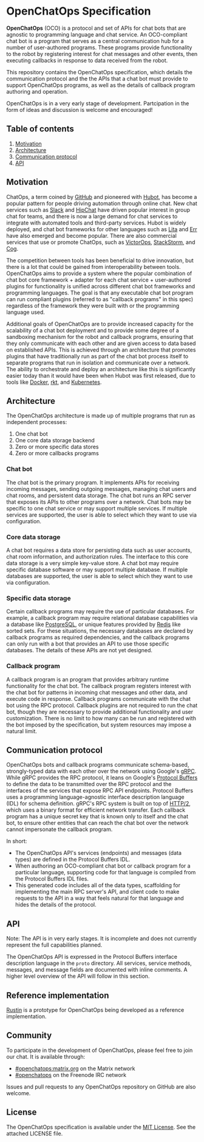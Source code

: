 # OpenChatOps Specification

**OpenChatOps** (OCO) is a protocol and set of APIs for chat bots that are agnostic to programming language and chat service.
An OCO-compliant chat bot is a program that serves as a central communication hub for a number of user-authored programs.
These programs provide functionality to the robot by registering interest for chat messages and other events, then executing callbacks in response to data received from the robot.

This repository contains the OpenChatOps specification, which details the communication protocol and the the APIs that a chat bot must provide to support OpenChatOps programs, as well as the details of callback program authoring and operation.

OpenChatOps is in a very early stage of development.
Partcipation in the form of ideas and discussion is welcome and encouraged!

## Table of contents

1. [Motivation](#motivation)
2. [Architecture](#architecture)
3. [Communication protocol](#communication-protocol)
4. [API](#api)

## Motivation

ChatOps, a term coined by [GitHub](https://github.com/) and pioneered with [Hubot](https://hubot.github.com/), has become a popular pattern for people driving automation through online chat.
New chat services such as [Slack](https://slack.com/) and [HipChat](https://www.hipchat.com/) have driven popular interest in group chat for teams, and there is now a large demand for chat services to integrate with automated tools and third-party services.
Hubot is widely deployed, and chat bot frameworks for other languages such as [Lita](https://www.lita.io/) and [Err](http://errbot.io/en/latest/) have also emerged and become popular.
There are also commercial services that use or promote ChatOps, such as [VictorOps](https://victorops.com/), [StackStorm](https://stackstorm.com/), and [Cog](https://operable.io/).

The competition between tools has been beneficial to drive innovation, but there is a lot that could be gained from interoperability between tools.
OpenChatOps aims to provide a system where the popular combination of chat bot core framework + adapter for each chat service + user-authored plugins for functionality is unified across different chat bot frameworks and programming languages.
The goal is that any executable chat bot program can run compliant plugins (referred to as "callback programs" in this spec) regardless of the framework they were built with or the programming language used.

Additional goals of OpenChatOps are to provide increased capacity for the scalability of a chat bot deployment and to provide some degree of a sandboxing mechanism for the robot and callback programs, ensuring that they only communicate with each other and are given access to data based on established APIs.
This is achieved through an architecture that promotes plugins that have traditionally run as part of the chat bot process itself to separate programs that run in isolation and communicate over a network.
The ability to orchestrate and deploy an architecture like this is significantly easier today than it would have been when Hubot was first released, due to tools like [Docker](https://www.docker.com/), [rkt](https://coreos.com/rkt/), and [Kubernetes](http://kubernetes.io/).

## Architecture

The OpenChatOps architecture is made up of multiple programs that run as independent processes:

1. One chat bot
2. One core data storage backend
3. Zero or more specific data stores
4. Zero or more callbacks programs

### Chat bot

The chat bot is the primary program.
It implements APIs for receiving incoming messages, sending outgoing messages, managing chat users and chat rooms, and persistent data storage.
The chat bot runs an RPC server that exposes its APIs to other programs over a network.
Chat bots may be specific to one chat service or may support multiple services.
If multiple services are supported, the user is able to select which they want to use via configuration.

### Core data storage

A chat bot requires a data store for persisting data such as user accounts, chat room information, and authorization rules.
The interface to this core data storage is a very simple key-value store.
A chat bot may require specific database software or may support multiple database.
If multiple databases are supported, the user is able to select which they want to use via configuration.

### Specific data storage

Certain callback programs may require the use of particular databases.
For example, a callback program may require relational database capabilities via a database like [PostgreSQL](https://www.postgresql.org/), or unique features provided by [Redis](http://redis.io/) like sorted sets.
For these situations, the necessary databases are declared by callback programs as required dependencies, and the callback programs can only run with a bot that provides an API to use those specific databases.
The details of these APIs are not yet designed.

### Callback program

A callback program is an program that provides arbitrary runtime functionality for the chat bot.
The callback program registers interest with the chat bot for patterns in incoming chat messages and other data, and execute code in response.
Callback programs communicate with the chat bot using the RPC protocol.
Callback plugins are not required to run the chat bot, though they are necessary to provide additional functionality and user customization.
There is no limit to how many can be run and registered with the bot imposed by the specification, but system resources may impose a natural limit.

## Communication protocol

OpenChatOps bots and callback programs communicate schema-based, strongly-typed data with each other over the network using Google's [gRPC](http://www.grpc.io/).
While gRPC provides the RPC protocol, it leans on Google's [Protocol Buffers](https://developers.google.com/protocol-buffers/) to define the data to be transmitted over the RPC protocol and the interfaces of the services that expose RPC API endpoints.
Protocol Buffers uses a programming language-agnostic interface description language (IDL) for schema definition.
gRPC's RPC system is built on top of [HTTP/2](https://http2.github.io/), which uses a binary format for efficient network transfer.
Each callback program has a unique secret key that is known only to itself and the chat bot, to ensure other entities that can reach the chat bot over the network cannot impersonate the callback program.

In short:

* The OpenChatOps API's services (endpoints) and messages (data types) are defined in the Protocol Buffers IDL.
* When authoring an OCO-compliant chat bot or callback program for a particular language, supporting code for that language is compiled from the Protocol Buffers IDL files.
* This generated code includes all of the data types, scaffolding for implementing the main RPC server's API, and client code to make requests to the API in a way that feels natural for that language and hides the details of the protocol.

## API

Note: The API is in very early stages. It is incomplete and does not currently represent the full capabilities planned.

The OpenChatOps API is expressed in the Protocol Buffers interface description language in the `proto` directory.
All services, service methods, messages, and message fields are documented with inline comments.
A higher level overview of the API will follow in this section.

## Reference implementation

[Rustin](https://github.com/openchatops/rustin) is a prototype for OpenChatOps being developed as a reference implementation.

## Community

To participate in the development of OpenChatOps, please feel free to join our chat.
It is available through:

* [#openchatops:matrix.org](https://vector.im/beta/#/room/#openchatops:matrix.org) on the Matrix network
* [#openchatops](https://webchat.freenode.net/?channels=openchatops) on the Freenode IRC network

Issues and pull requests to any OpenChatOps repository on GitHub are also welcome.

## License

The OpenChatOps specification is available under the [MIT License](http://opensource.org/licenses/MIT). See the attached LICENSE file.
